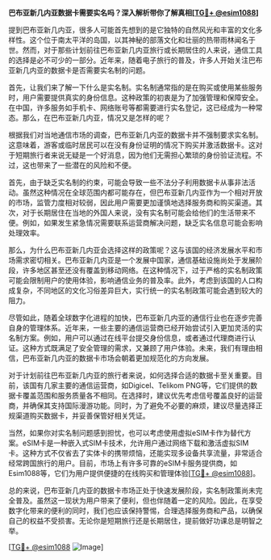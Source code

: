 **巴布亚新几内亚数据卡需要实名吗？深入解析带你了解真相[[TG💪+ @esim1088](https://t.me/s/esim1088)]**

提到巴布亚新几内亚，很多人可能首先想到的是它独特的自然风光和丰富的文化多样性。这个位于南太平洋的岛国，以其神秘的部落文化和壮丽的热带雨林闻名于世。然而，对于那些计划前往巴布亚新几内亚旅行或长期居住的人来说，通信工具的选择是必不可少的一部分。近年来，随着电子旅行的普及，许多人开始关注巴布亚新几内亚的数据卡是否需要实名制的问题。

首先，让我们来了解一下什么是实名制。实名制通常指的是在购买或使用某些服务时，用户需要提供真实的身份信息。这种政策的初衷是为了加强管理和保障安全。在中国，许多服务如手机卡、网络账号等都需要进行实名登记，这已经成为一种常态。那么，在巴布亚新几内亚，情况又是怎样的呢？

根据我们对当地通信市场的调查，巴布亚新几内亚的数据卡并不强制要求实名制。这意味着，游客或临时居民可以在没有身份证明的情况下购买并激活数据卡。这对于短期旅行者来说无疑是一个好消息，因为他们无需担心繁琐的身份验证流程。不过，这也带来了一些潜在的风险和不便。

首先，由于缺乏实名制的约束，可能会导致一些不法分子利用数据卡从事非法活动。虽然这种情况在全球范围内都可能存在，但巴布亚新几内亚作为一个相对开放的市场，监管力度相对较弱，因此用户需要更加谨慎地选择服务商和购买渠道。其次，对于长期居住在当地的外国人来说，没有实名制可能会给他们的生活带来不便。例如，如果发生紧急情况需要联系运营商解决问题，缺乏实名信息可能会影响处理效率。

那么，为什么巴布亚新几内亚会选择这样的政策呢？这与该国的经济发展水平和市场需求密切相关。巴布亚新几内亚是一个发展中国家，通信基础设施尚处于发展阶段，许多地区甚至还没有覆盖到移动网络。在这种情况下，过于严格的实名制政策可能会限制用户的使用体验，影响通信业务的普及率。此外，考虑到该国的人口构成复杂，不同地区的文化习俗差异巨大，实行统一的实名制政策可能会遇到较大的阻力。

尽管如此，随着全球数字化进程的加快，巴布亚新几内亚的通信行业也在逐步完善自身的管理体系。近年来，一些主要的通信运营商已经开始尝试引入更加灵活的实名制方案。例如，用户可以通过在线平台提交身份信息，或者通过代理商进行认证。这种方式既满足了安全管理的需求，又兼顾了用户体验。未来，我们有理由相信，巴布亚新几内亚的数据卡市场会朝着更加规范化的方向发展。

对于计划前往巴布亚新几内亚的旅行者来说，如何选择合适的数据卡至关重要。目前，该国有几家主要的通信运营商，如Digicel、Telikom PNG等，它们提供的数据卡覆盖范围和服务质量各不相同。在选择时，建议优先考虑信号覆盖良好的运营商，并确保其支持国际漫游功能。同时，为了避免不必要的麻烦，建议尽量选择正规渠道购买数据卡，并妥善保管好相关凭证。

当然，如果你对实名制问题感到担忧，也可以考虑使用虚拟eSIM卡作为替代方案。eSIM卡是一种嵌入式SIM卡技术，允许用户通过网络下载和激活虚拟SIM卡。这种方式不仅省去了实体卡的携带烦恼，还能实现多设备共享流量，非常适合经常跨国旅行的用户。目前，市场上有许多可靠的eSIM卡服务提供商，如Esim1088等，它们为用户提供便捷的在线购买和管理体验[[TG💪+ @esim1088](https://t.me/s/esim1088)]。

总的来说，巴布亚新几内亚的数据卡市场正处于快速发展阶段，实名制政策尚未完全普及。虽然这一现状为用户带来了便利，但也伴随着一定的风险。因此，在享受数字化带来的便利的同时，我们也应该保持警惕，合理选择服务商和产品，以确保自己的权益不受损害。无论你是短期旅行还是长期居住，提前做好功课总是明智之举。

[[TG💪+ @esim1088](https://t.me/s/esim1088) ![Image](https://i.postimg.cc/4NQfJmqS/Snipaste-2025-05-13-00-14-12.png)]